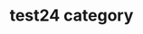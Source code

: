 ---
title: "test24 category"
permalink: /categories/test2_4/
layout: category
author_profile: true
taxonomy: test24_
---